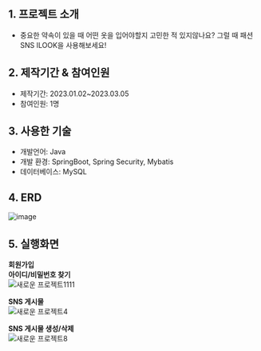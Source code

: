 ## 1. 프로젝트 소개
- 중요한 약속이 있을 때 어떤 옷을 입어야할지 고민한 적 있지않나요? 그럴 때 패션 SNS ILOOK을 사용해보세요!
## 2. 제작기간 & 참여인원
- 제작기간: 2023.01.02~2023.03.05
- 참여인원: 1명

## 3. 사용한 기술
- 개발언어: Java
- 개발 환경: SpringBoot, Spring Security, Mybatis
- 데이터베이스: MySQL

## 4. ERD
![image](https://user-images.githubusercontent.com/109513458/223695664-26ce188a-7455-47c7-89f9-ba61525c4a5b.png)

## 5. 실행화면
**회원가입**<br>
**아이디/비밀번호 찾기**<br>
![새로운 프로젝트1111](https://github.com/MJ054/ILOOK/assets/109513458/69baf63a-5f52-4fba-bae9-6a7fc5a27cef)

**SNS 게시물**<br>
![새로운 프로젝트4](https://github.com/MJ054/ILOOK/assets/109513458/d25e10ab-12b0-47a8-be62-f1b0f2d28b07)

**SNS 게시물 생성/삭제**<br>
![새로운 프로젝트8](https://github.com/MJ054/ILOOK/assets/109513458/712a6642-c3bd-47d0-a1ed-26b5923f96f4)
